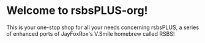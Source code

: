 # Welcome to rsbsPLUS-org!

This is your one-stop shop for all your needs concerning rsbsPLUS, a series of enhanced ports of JayFoxRox's V.Smile homebrew called RSBS!
